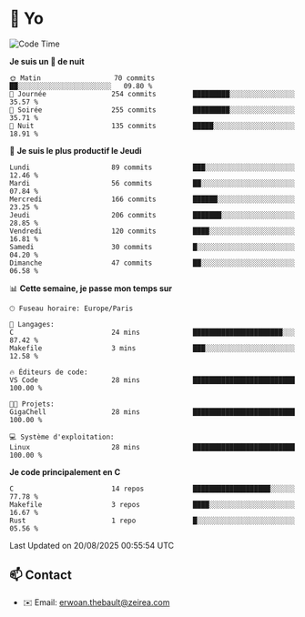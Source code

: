 # 👋 Yo

<!--START_SECTION:waka-->
![Code Time](http://img.shields.io/badge/Code%20Time-212%20hrs%2036%20mins-blue)

**Je suis un 🦉 de nuit** 

```text
🌞 Matin                  70 commits          ██░░░░░░░░░░░░░░░░░░░░░░░   09.80 % 
🌆 Journée                254 commits         █████████░░░░░░░░░░░░░░░░   35.57 % 
🌃 Soirée                 255 commits         █████████░░░░░░░░░░░░░░░░   35.71 % 
🌙 Nuit                   135 commits         █████░░░░░░░░░░░░░░░░░░░░   18.91 % 
```
📅 **Je suis le plus productif le Jeudi** 

```text
Lundi                    89 commits          ███░░░░░░░░░░░░░░░░░░░░░░   12.46 % 
Mardi                    56 commits          ██░░░░░░░░░░░░░░░░░░░░░░░   07.84 % 
Mercredi                 166 commits         ██████░░░░░░░░░░░░░░░░░░░   23.25 % 
Jeudi                    206 commits         ███████░░░░░░░░░░░░░░░░░░   28.85 % 
Vendredi                 120 commits         ████░░░░░░░░░░░░░░░░░░░░░   16.81 % 
Samedi                   30 commits          █░░░░░░░░░░░░░░░░░░░░░░░░   04.20 % 
Dimanche                 47 commits          ██░░░░░░░░░░░░░░░░░░░░░░░   06.58 % 
```


📊 **Cette semaine, je passe mon temps sur** 

```text
🕑︎ Fuseau horaire: Europe/Paris

💬 Langages: 
C                        24 mins             ██████████████████████░░░   87.42 % 
Makefile                 3 mins              ███░░░░░░░░░░░░░░░░░░░░░░   12.58 % 

🔥 Éditeurs de code: 
VS Code                  28 mins             █████████████████████████   100.00 % 

🐱‍💻 Projets: 
GigaChell                28 mins             █████████████████████████   100.00 % 

💻 Système d'exploitation: 
Linux                    28 mins             █████████████████████████   100.00 % 
```

**Je code principalement en C** 

```text
C                        14 repos            ███████████████████░░░░░░   77.78 % 
Makefile                 3 repos             ████░░░░░░░░░░░░░░░░░░░░░   16.67 % 
Rust                     1 repo              █░░░░░░░░░░░░░░░░░░░░░░░░   05.56 % 
```




 Last Updated on 20/08/2025 00:55:54 UTC
<!--END_SECTION:waka-->

## 📫 Contact

- ✉️ Email: erwoan.thebault@zeirea.com
